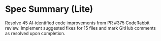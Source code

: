# Spec Summary (Lite)

Resolve 45 AI-identified code improvements from PR #375 CodeRabbit review. Implement suggested fixes for 15 files and mark GitHub comments as resolved upon completion.